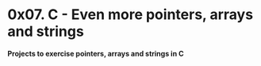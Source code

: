 # 0x07. C - Even more pointers, arrays and strings

**Projects to exercise pointers, arrays and strings in C**